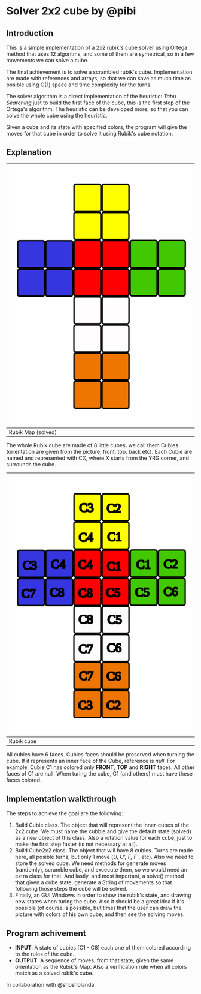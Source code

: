 # Solver 2x2 cube by @pibi


## Introduction
This is a simple implementation of a 2x2 rubik's cube solver using Ortega method that uses 12 
algoritms, and some of them are symetrical, so in a few movements we can solve a cube. 

The final achievement is to solve a scrambled rubik's cube. Implementation are made with references and arrays, so that we can save as much time as posible using O(1) space and time complexity for the turns. 

The solver algorithm is a direct implementation of the heuristic: *Tabu Searching* just to build the first face of the cube, this is the first step of the Ortega's algorithm. The heuristic can be developed more, so that you can solve the whole cube using the heuristic. 

Given a cube and its state with specified colors, the program will give the moves for that cube in order to solve it using Rubik's cube notation. 

## Explanation

| ![](img/cube2x2.svg)|
|-----------------|
| Rubik Map (solved) |

The whole Rubik cube are made of 8 little cubes, we call them Cubies (orientation are given from the picture, front, top, back etc). Each Cubie are named and represented with CX, where X starts from the YRG corner, and surrounds the cube. 

| ![](img/cube2x2_names.svg)|
|-----------------|
| Rubik cube |

All cubies have 6 faces. Cubies faces should be preserved when turning the cube. If it represents an inner face of the Cube, reference is *null*. For example, Cubie C1 has colored only **FRONT**, **TOP** and **RIGHT** faces. All other faces of C1 are null. When turing the cube, C1 (and others) must have these faces colored.


## Implementation walkthrough
The steps to achieve the goal are the following: 

1. Build Cubie class. The object that will represent the inner-cubes of the 2x2 cube. We must name the cubbie and give the default state (solved) as a new object of this class. Also a rotation value for each cube, just to make the first step faster (is not necessary at all).
2. Build Cube2x2 class. The object that will have 8 cubies. Turns are made here, all posible turns, but only 1 move (*U, U', F, F'*, etc). Also we need to store the solved cube. We need methods for generate moves (randomly), scramble cube, and excecute them, so we would need an extra class for that. And lastly, and most important, a solve() method that given a cube state, generate a String of movements so that following those steps the cube will be solved. 
3. Finally, an GUI Windows in order to show the rubik's state, and drawing new states when turing the cube. Also it should be a great idea if it's possible (of course is possible, but time) that the user can draw the picture with colors of his own cube, and then see the solving moves. 


## Program achivement
- **INPUT**: A state of cubies [C1 - C8] each one of them colored according to the rules of the cube.
- **OUTPUT**: A sequence of moves, from that state, given the same orientation as the Rubik's Map. Also a verification rule when all colors match as a solved rubik's cube. 

In collaboration with @shosholanda

